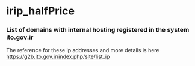 # irip_halfPrice
### List of domains with internal hosting registered in the system ito.gov.ir

The reference for these ip addresses and more details is here https://g2b.ito.gov.ir/index.php/site/list_ip
